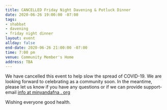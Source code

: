 ```yaml
---
title: CANCELLED Friday Night Davening & Potluck Dinner
date: 2020-06-26 19:00:00 -07:00
tags:
- shabbat
- davening
- friday night dinner
layout: event
allday: false
end-date: 2020-06-26 21:00:00 -07:00
time: 7:00 pm
venue: Community Member's Home
address: TBA
---
```


We have cancelled this event to help slow the spread of COVID-19. We are looking forward to celebrating as a community soon.
In the meantime, please let us know if you have any questions or if we can provide support- email [info at minyandafna . org](mailto:info@minyandafna.org)

Wishing everyone good health.

